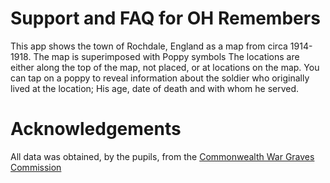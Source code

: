 # Support and FAQ for OH Remembers

This app shows the town of Rochdale, England as a map from circa 1914-1918.
The map is superimposed with Poppy symbols
The locations are either along the top of the map, not placed, or at locations on the map.
You can tap on a poppy to reveal information about the soldier who originally lived at the location; His age, date of death and with whom he served.

# Acknowledgements
All data was obtained, by the pupils, from the [Commonwealth War Graves Commission](https://www.cwgc.org/)

